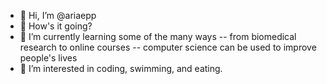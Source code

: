 - 👋 Hi, I’m @ariaepp
- 👀 How's it going?
- 🌱 I’m currently learning some of the many ways -- from biomedical research to online courses -- computer science can be used to improve people's lives
- 💞️ I’m interested in coding, swimming, and eating.


<!---
ariaepp/ariaepp is a ✨ special ✨ repository because its `README.md` (this file) appears on your GitHub profile.
You can click the Preview link to take a look at your changes.
--->

